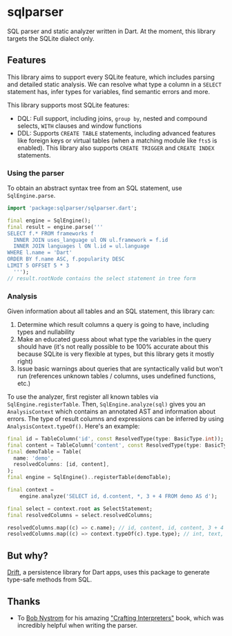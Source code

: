 # sqlparser

SQL parser and static analyzer written in Dart. At the moment, this library targets the
SQLite dialect only.

## Features

This library aims to support every SQLite feature, which includes parsing and detailed
static analysis.
We can resolve what type a column in a `SELECT` statement has, infer types for variables,
find semantic errors and more.

This library supports most SQLite features:
- DQL: Full support, including joins, `group by`, nested and compound selects, `WITH` clauses
  and window functions
- DDL: Supports `CREATE TABLE` statements, including advanced features like foreign keys or
  virtual tables (when a matching module like `fts5` is enabled). This library also supports
  `CREATE TRIGGER` and `CREATE INDEX` statements.

### Using the parser
To obtain an abstract syntax tree from an SQL statement, use `SqlEngine.parse`.
```dart
import 'package:sqlparser/sqlparser.dart';

final engine = SqlEngine();
final result = engine.parse('''
SELECT f.* FROM frameworks f
  INNER JOIN uses_language ul ON ul.framework = f.id
  INNER JOIN languages l ON l.id = ul.language
WHERE l.name = 'Dart'
ORDER BY f.name ASC, f.popularity DESC
LIMIT 5 OFFSET 5 * 3
  ''');
// result.rootNode contains the select statement in tree form
```

### Analysis
Given information about all tables and an SQL statement, this library can:

1. Determine which result columns a query is going to have, including types and nullability
2. Make an educated guess about what type the variables in the query should have (it's not really
   possible to be 100% accurate about this because SQLite is very flexible at types, but this library
   gets it mostly right)
3. Issue basic warnings about queries that are syntactically valid but won't run (references unknown
   tables / columns, uses undefined functions, etc.)

To use the analyzer, first register all known tables via `SqlEngine.registerTable`. Then,
`SqlEngine.analyze(sql)` gives you an `AnalysisContext` which contains an annotated AST and information
about errors. The type of result columns and expressions can be inferred by using 
`AnalysisContext.typeOf()`. Here's an example:

```dart
final id = TableColumn('id', const ResolvedType(type: BasicType.int));
final content = TableColumn('content', const ResolvedType(type: BasicType.text));
final demoTable = Table(
  name: 'demo',
  resolvedColumns: [id, content],
);
final engine = SqlEngine()..registerTable(demoTable);

final context =
    engine.analyze('SELECT id, d.content, *, 3 + 4 FROM demo AS d');

final select = context.root as SelectStatement;
final resolvedColumns = select.resolvedColumns;

resolvedColumns.map((c) => c.name); // id, content, id, content, 3 + 4
resolvedColumns.map((c) => context.typeOf(c).type.type); // int, text, int, text, int, int
```

## But why?
[Drift](https://pub.dev/packages/drift), a persistence library for Dart apps, uses this
package to generate type-safe methods from SQL.

## Thanks
- To [Bob Nystrom](https://github.com/munificent) for his amazing ["Crafting Interpreters"](https://craftinginterpreters.com/)
  book, which was incredibly helpful when writing the parser.
